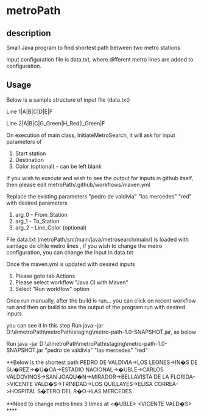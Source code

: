 # metroPath

## description
Small Java program to find shortest path between two metro stations

Input configuration file is data.txt, where different metro lines are added to configuration.

## Usage
Below is a sample structure of input file (data.txt)

Line 1|A|B|C|D|E|F

Line 2|A|B|C|G_Green|H_Red|I_Green|F

On execution of main class, InitiateMetroSearch, it will ask for input parameters of 
1) Start station
2) Destination
3) Color (optional) - can be left blank

If you wish to execute and wish to see the output for inputs in github itself, then please edit metroPath/.github/workflows/maven.yml

Replace the existing parameters "pedro de valdivia" "las mercedes" "red" with desired parameters
  1) arg_0 - From_Station
  2) arg_1 - To_Station
  3) arg_2 - Line_Color (optional)

File data.txt (metroPath/src/main/java/metrosearch/main/) is loaded with santiago de chile metro lines , if you wish to change the metro configuration, you can change the input in data.txt

Once the maven.yml is updated with desired inputs

1) Please goto tab Actions
2) Please select workflow "Java CI with Maven"
3) Select "Run workflow" option

Once run manually, after the build is run... you can click on recent workflow run and then on build to see the output of the program run with desired inputs

you can see it in this step Run java -jar D:\a\metroPath\metroPath\staging\metro-path-1.0-SNAPSHOT.jar, as below

Run java -jar D:\a\metroPath\metroPath\staging\metro-path-1.0-SNAPSHOT.jar "pedro de valdivia" "las mercedes" "red"


**Below is the shortest path 
PEDRO DE VALDIVIA->LOS LEONES->IN�S DE SU�REZ->�U�OA->ESTADIO NACIONAL->�UBLE->CARLOS VALDOVINOS->SAN JOAQU�N->MIRADOR->BELLAVISTA DE LA FLORIDA->VICENTE VALD�S->TRINIDAD->LOS QUILLAYES->ELISA CORREA->HOSPITAL S�TERO DEL R�O->LAS MERCEDES

**Need to change metro lines 3 times at <LOS LEONES> <�UBLE> <VICENTE VALD�S> ****

